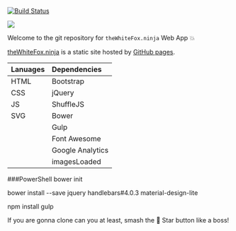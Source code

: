 [![Build Status](https://travis-ci.org/theWhiteFox/theWhiteFox.svg?branch=master)](https://travis-ci.org/theWhiteFox/theWhiteFox)

![](http://thewhitefox.ninja/img/theWhiteFoxLogo04-GitHub.svg)

Welcome to the git repository for `theWhiteFox.ninja` Web App :boom: 

[theWhiteFox.ninja](http://theWhiteFox.ninja) is a static site hosted by [GitHub pages](http://pages.github.com/).

| Lanuages     | Dependencies 	  | 
| ------------ | :--------------- |
| HTML 		   | Bootstrap    	  |
| CSS 		   | jQuery       	  |
| JS           | ShuffleJS  	  |
| SVG          | Bower        	  |
|			   | Gulp         	  |
|			   | Font Awesome 	  |
|			   | Google Analytics |
|              | imagesLoaded     |

###PowerShell
bower init

bower install --save jquery handlebars#4.0.3 material-design-lite

npm install gulp

If you are gonna clone can you at least, smash the :star2: Star button like a boss!
